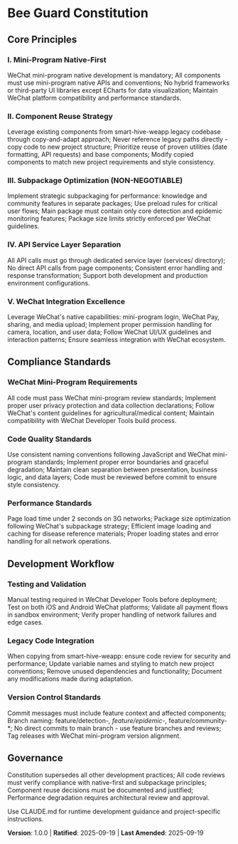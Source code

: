 <!--
Sync Impact Report:
- Version change: Initial → 1.0.0
- Added all core principles for bee-guard-weapp mini-program project
- Added Compliance Standards section specific to mini-program development
- Added Development Workflow section with WeChat mini-program specific requirements
- Templates requiring updates:
  ✅ plan-template.md - Constitution references updated
  ✅ spec-template.md - Aligned with mini-program requirements
  ✅ tasks-template.md - Updated for WeChat mini-program task types
- Follow-up TODOs: None - all placeholders filled
-->

# Bee Guard Constitution

## Core Principles

### I. Mini-Program Native-First
WeChat mini-program native development is mandatory; All components must use mini-program native APIs and conventions; No hybrid frameworks or third-party UI libraries except ECharts for data visualization; Maintain WeChat platform compatibility and performance standards.

### II. Component Reuse Strategy
Leverage existing components from smart-hive-weapp legacy codebase through copy-and-adapt approach; Never reference legacy paths directly - copy code to new project structure; Prioritize reuse of proven utilities (date formatting, API requests) and base components; Modify copied components to match new project requirements and style consistency.

### III. Subpackage Optimization (NON-NEGOTIABLE)
Implement strategic subpackaging for performance: knowledge and community features in separate packages; Use preload rules for critical user flows; Main package must contain only core detection and epidemic monitoring features; Package size limits strictly enforced per WeChat guidelines.

### IV. API Service Layer Separation
All API calls must go through dedicated service layer (services/ directory); No direct API calls from page components; Consistent error handling and response transformation; Support both development and production environment configurations.

### V. WeChat Integration Excellence
Leverage WeChat's native capabilities: mini-program login, WeChat Pay, sharing, and media upload; Implement proper permission handling for camera, location, and user data; Follow WeChat UI/UX guidelines and interaction patterns; Ensure seamless integration with WeChat ecosystem.

## Compliance Standards

### WeChat Mini-Program Requirements
All code must pass WeChat mini-program review standards; Implement proper user privacy protection and data collection declarations; Follow WeChat's content guidelines for agricultural/medical content; Maintain compatibility with WeChat Developer Tools build process.

### Code Quality Standards
Use consistent naming conventions following JavaScript and WeChat mini-program standards; Implement proper error boundaries and graceful degradation; Maintain clean separation between presentation, business logic, and data layers; Code must be reviewed before commit to ensure style consistency.

### Performance Standards
Page load time under 2 seconds on 3G networks; Package size optimization following WeChat's subpackage strategy; Efficient image loading and caching for disease reference materials; Proper loading states and error handling for all network operations.

## Development Workflow

### Testing and Validation
Manual testing required in WeChat Developer Tools before deployment; Test on both iOS and Android WeChat platforms; Validate all payment flows in sandbox environment; Verify proper handling of network failures and edge cases.

### Legacy Code Integration
When copying from smart-hive-weapp: ensure code review for security and performance; Update variable names and styling to match new project conventions; Remove unused dependencies and functionality; Document any modifications made during adaptation.

### Version Control Standards
Commit messages must include feature context and affected components; Branch naming: feature/detection-*, feature/epidemic-*, feature/community-*; No direct commits to main branch - use feature branches and reviews; Tag releases with WeChat mini-program version alignment.

## Governance

Constitution supersedes all other development practices; All code reviews must verify compliance with native-first and subpackage principles; Component reuse decisions must be documented and justified; Performance degradation requires architectural review and approval.

Use CLAUDE.md for runtime development guidance and project-specific instructions.

**Version**: 1.0.0 | **Ratified**: 2025-09-19 | **Last Amended**: 2025-09-19